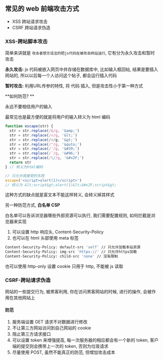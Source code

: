 ## 常见的 web 前端攻击方式

- XSS 跨站请求攻击
- CSRF 跨站请求伪造

### XSS-跨站脚本攻击

简单来讲就是 `攻击者想方设法的把js代码在被攻击网站运行`, 它有分为永久攻击和暂时攻击

**永久攻击:** js 代码被嵌入网页中并存储在数据库中, 比如输入框回帖, 结果是要插入网站的, 所以以后每一个人访问这个帖子, 都会运行插入代码

**暂时攻击:** 利用URL传参的特性, 将 代码 插入, 但是攻击性小于第一种方式

**如何防范?  **

永远不要相信用户的输入

最常见也是最方便的就是将用户的输入转义为 html 编码

```js
function escape(str) {
  str = str.replace(/&/g, '&amp;')
  str = str.replace(/</g, '&lt;')
  str = str.replace(/>/g, '&gt;')
  str = str.replace(/"/g, '&quto;')
  str = str.replace(/'/g, '&#39;')
  str = str.replace(/`/g, '&#96;')
  str = str.replace(/\//g, '&#x2F;')
  return str
} // 转义为html编码

// 只允许我接受的东西
escape('<script>alert(1)</script>')
// 转义为 &lt;script&gt;alert(1)&lt;&#x2F;script&gt;
```

这种方式的缺点就是富文本不能这样转义, 会转义掉其样式

另一种防范方式, **白名单 CSP**

白名单可以告诉浏览器哪些外部资源可以执行, 我们需要配置规则, 如何拦截是浏览器来实现

1. 可以设置 http 响应头, Content-Security-Policy
2. 也可以在 html 头部使用 meta 标签

```bash
Content-Security-Policy: default-src 'self' // 只允许加载本站资源
Content-Security-Policy: img-src 'https://' // 只允许https加载
Content-Security-Policy: child-src 'none' // 没有限制
```

也可以使用 http-only 设置 cookie 只用于 http, 不能被 js 读取

### CSRF-跨站请求伪造

网站的一些提交行为, 被黑客利用, 你在访问黑客网站的时候, 进行的操作, 会被作用在其他网站上

#### 防范

1. 服务端设置 GET 请求不对数据进行修改
2. 不让第三方网站访问到自己网站的 cookie
3. 阻止第三方请求接口
4. 可以设置 token 来增强提高, 每一次服务器的相应都会有一个新的 token, 客户端的提交则会携带上一次的 token, 否则为垃圾请求
5. 尽量使用 POST, 虽然不能真正的防范, 但增加攻击成本
